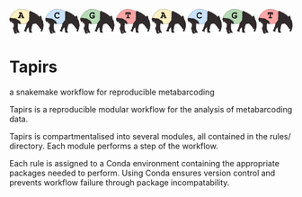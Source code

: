 ![tapirs_logo](documentation/docs/images/tapirs_seq.png)
# Tapirs
a snakemake workflow for reproducible metabarcoding

Tapirs is a reproducible modular workflow for the analysis of metabarcoding data.

Tapirs is compartmentalised into several modules, all contained in the rules/ directory. Each module performs a step of the workflow.

Each rule is assigned to a Conda environment containing the appropriate packages needed to perform. Using Conda ensures version control and prevents workflow failure through package incompatability.
